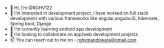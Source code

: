- 👋 Hi, I’m @RGHV122
- 👀 I’m interested in development project, i have worked on full stack development with various frameworks like angular,angularJS, hibernate, Spring boot, Django
- 🌱 I’m currently learning android app development
- 💞️ I’m looking to collaborate on app/web development projects
- 📫 You can reach out to me on - rghvmandowara@gmail.com

<!---
RGHV122/RGHV122 is a ✨ special ✨ repository because its `README.md` (this file) appears on your GitHub profile.
You can click the Preview link to take a look at your changes.
--->
